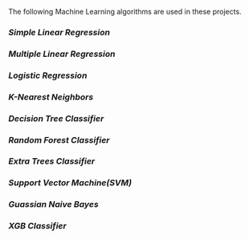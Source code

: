 The following Machine Learning algorithms are used in these projects.
### ***Simple Linear Regression***
### ***Multiple Linear Regression***
### *Logistic Regression*
### *K-Nearest Neighbors*
### *Decision Tree Classifier*
### *Random Forest Classifier*
### *Extra Trees Classifier*
### *Support Vector Machine(SVM)*
### *Guassian Naive Bayes*
### *XGB Classifier*
